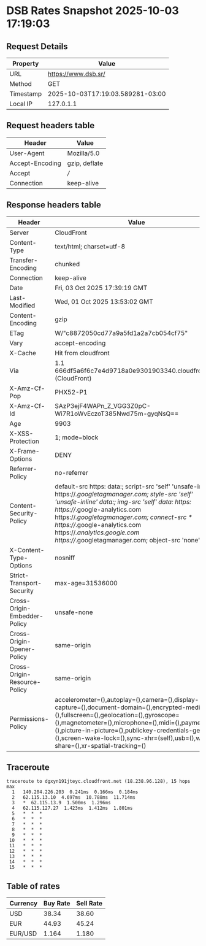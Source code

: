 # DSB Rates Snapshot 2025-10-03 17:19:03
## Request Details

| Property | Value |
|----------|-------|
| URL | https://www.dsb.sr/ |
| Method | GET |
| Timestamp | 2025-10-03T17:19:03.589281-03:00 |
| Local IP | 127.0.1.1 |
    
## Request headers table

| Header | Value |
|--------|-------|
| User-Agent | Mozilla/5.0 |
| Accept-Encoding | gzip, deflate |
| Accept | */* |
| Connection | keep-alive |

    
## Response headers table
| Header | Value |
|--------|-------|
| Server | CloudFront |
| Content-Type | text/html; charset=utf-8 |
| Transfer-Encoding | chunked |
| Connection | keep-alive |
| Date | Fri, 03 Oct 2025 17:39:19 GMT |
| Last-Modified | Wed, 01 Oct 2025 13:53:02 GMT |
| Content-Encoding | gzip |
| ETag | W/"c8872050cd77a9a5fd1a2a7cb054cf75" |
| Vary | accept-encoding |
| X-Cache | Hit from cloudfront |
| Via | 1.1 666df5a6f6c7e4d9718a0e9301903340.cloudfront.net (CloudFront) |
| X-Amz-Cf-Pop | PHX52-P1 |
| X-Amz-Cf-Id | SAzP3ejF4WAPn_Z_VGG3Z0pC-Wi7R1oWvEczoT385Nwd75m-gyqNsQ== |
| Age | 9903 |
| X-XSS-Protection | 1; mode=block |
| X-Frame-Options | DENY |
| Referrer-Policy | no-referrer |
| Content-Security-Policy | default-src https: data:; script-src 'self' 'unsafe-inline' https://*.googletagmanager.com; style-src 'self' 'unsafe-inline' data:; img-src 'self' data: https: https://*.google-analytics.com https://*.googletagmanager.com; connect-src * https://*.google-analytics.com https://*.analytics.google.com https://*.googletagmanager.com; object-src 'none' |
| X-Content-Type-Options | nosniff |
| Strict-Transport-Security | max-age=31536000 |
| Cross-Origin-Embedder-Policy | unsafe-none |
| Cross-Origin-Opener-Policy | same-origin |
| Cross-Origin-Resource-Policy | same-origin |
| Permissions-Policy | accelerometer=(),autoplay=(),camera=(),display-capture=(),document-domain=(),encrypted-media=(),fullscreen=(),geolocation=(),gyroscope=(),magnetometer=(),microphone=(),midi=(),payment=(),picture-in-picture=(),publickey-credentials-get=(),screen-wake-lock=(),sync-xhr=(self),usb=(),web-share=(),xr-spatial-tracking=() |

## Traceroute 

```
traceroute to dgxyn191jteyc.cloudfront.net (18.238.96.128), 15 hops max
  1   140.204.226.203  0.241ms  0.166ms  0.184ms 
  2   62.115.13.10  4.697ms  10.788ms  11.714ms 
  3   *  62.115.13.9  1.500ms  1.296ms 
  4   62.115.127.27  1.423ms  1.412ms  1.801ms 
  5   *  *  * 
  6   *  *  * 
  7   *  *  * 
  8   *  *  * 
  9   *  *  * 
 10   *  *  * 
 11   *  *  * 
 12   *  *  * 
 13   *  *  * 
 14   *  *  * 
 15   *  *  * 

```


## Table of rates

| Currency | Buy Rate | Sell Rate |
|----------|----------|-----------|
| USD | 38.34 | 38.60 |
| EUR | 44.93 | 45.24 |
| EUR/USD | 1.164 | 1.180 |
